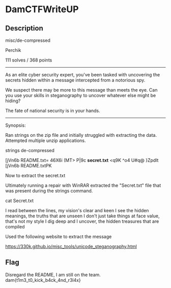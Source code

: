 # DamCTFWriteUP

## Description

misc/de-compressed

Perchik

111 solves / 368 points

__________________________________________________________________________________________________________________________________________

As an elite cyber security expert, you've been tasked with uncovering the secrets hidden within a message intercepted from a notorious spy.

We suspect there may be more to this message than meets the eye. Can you use your skills in steganography to uncover whatever else might be hiding?

The fate of national security is in your hands.

__________________________________________________________________________________________________________________________________________


Synopsis:

Ran strings on the zip file and initially struggled with extracting the data. Attempted multiple unzip applications. 

strings de-compressed

[jVn6b
README.txt=
46X6i
(MT>
P|9c
**secret.txt**
<q9K
 ^o4
U#q@
}Zpdlt
[jVn6b
README.txtPK


Now to extract the secret.txt

Ultimately running a repair with WinRAR extracted the "Secret.txt" file that was present during the strings command.

cat Secret.txt

‌‌‌‌‍‌‍‌I ‌‌‌‌‍‬‬‍read‌‌‌‌‍﻿‌﻿ ‌‌‌‌‍﻿‌‬between ‌‌‌‌‍‬‍‍‌‌‌‌‍‬‍﻿the‌‌‌‌‍‬‌‍‌‌‌‌‍﻿‌‬ lines, my ‌‌‌‌‍‬‍‌vision'‌‌‌‌‌‬‌‌s ‌‌‌‌‍﻿‍‌‌‌‌‌‍‬‬‌‌‌‌‌‍‬‍‍clear‌‌‌‌‌‬‌‌ and‌‌‌‌‍‍‌‬ keen‌‌‌‌‍‌‍‍
I‌‌‌‌‍‌‌‍ ‌‌‌‌‍‌‍‌see ‌‌‌‌‍‌﻿‍the hidden‌‌‌‌‍‌‍‍ ‌‌‌‌‌‬﻿‌meanings, ‌‌‌‌‌‬‌‌the truths ‌‌‌‌‍‌‬‍that‌‌‌‌‌‬‌‌‌‌‌‌‍‬‌‍ ‌‌‌‌‍‬﻿‍are unseen
‌‌‌‌‌‬‌‌I don'‌‌‌‌‍﻿‌﻿t ‌‌‌‌‍﻿‍‌‌‌‌‌‍‬‬‍‌‌‌‌‍‬﻿‌just‌‌‌‌‍‬﻿‌‌‌‌‌‌‬‌‌‌‌‌‌‍‬﻿﻿‌‌‌‌‍‬﻿‬‌‌‌‌‌‬‌‌ take ‌‌‌‌‍﻿‍‌things ‌‌‌‌‍‬‬‌at ‌‌‌‌‍‬‍‍face value,‌‌‌‌‌‬‌‌‌‌‌‌‍﻿‍‌ ‌‌‌‌‍‬‍‍that‌‌‌‌‍‬‌‍‌‌‌‌‍‬﻿‍‌‌‌‌‌‬﻿‬'s not‌‌‌‌‌‌‬‬ my‌‌‌‌‍‬‍‌‌‌‌‌‍‬‌‍ ‌‌‌‌‍‬﻿‍style
I ‌‌‌‌‍﻿‬﻿‌‌‌‌‍﻿‍‌dig‌‌‌‌‌﻿‌‍‌‌‌‌‍‬﻿‍ ‌‌‌‌‌﻿‌﻿deep and I uncover‌‌‌‌‍‍﻿﻿‌‌‌‌‍﻿‍‌, the ‌‌‌‌‌﻿‌‌hidden‌‌‌‌‍‍﻿﻿ ‌‌‌‌‍‬‬﻿‌‌‌‌‍‬‬‍treasures‌‌‌‌‍‬‌﻿ ‌‌‌‌‍‬‬﻿that‌‌‌‌‍‍﻿﻿‌‌‌‌‍‬‌‬‌‌‌‌‌﻿‍‌‌‌‌‌‍‬‌﻿ ‌‌‌‌‍‬‬﻿‌‌‌‌‍‍﻿﻿are‌‌‌‌‌﻿‍‌ compiled‌‌‌‌‍

Used the following website to extract the message

https://330k.github.io/misc_tools/unicode_steganography.html


<h2> Flag </h2>

Disregard the README, I am still on the team.
dam{t1m3_t0_kick_b4ck_4nd_r3l4x}
